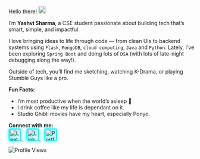 <p>
  Hello there!  <img src="https://github.com/user-attachments/assets/a9cf602f-9d39-4b74-a3a2-4997e940d36c" width="20"/>
</p>

I’m **Yashvi Sharma**, a CSE student passionate about building tech that’s smart, simple, and impactful.

I love bringing ideas to life through code — from clean UIs to backend systems using `Flask`, `MongoDB`, `cloud computing`, `Java` and `Python`. 
Lately, I’ve been exploring `Spring Boot` and doing lots of `DSA` (with lots of late-night debugging along the way!).

Outside of tech, you’ll find me sketching, watching K-Drama, or playing Stumble Guys like a pro.

**Fun Facts:**
- I’m most productive when the world’s asleep 🌙
- I drink coffee like my life is dependant on it.
- Studio Ghibli movies have my heart, especially Ponyo.

<p>
  <strong>Connect with me:</strong><br>
  <a href="https://leetcode.com/spider_gwen" target="_blank" style="margin-right: 10px;">
    <img src="https://icons8.com/icon/qVAmFIlB2tHI/leetcode" alt="LeetCode" width="30" style="border: 2px solid #00f2ff; border-radius: 5px; transition: transform 0.3s; filter: drop-shadow(0 0 5px #00f2ff);">
  </a>
  
  <a href="https://www.linkedin.com/in/yourusername" target="_blank" style="margin-right: 10px;">
    <img src="https://img.icons8.com/color/48/000000/linkedin.png" alt="LinkedIn" width="30" style="border: 2px solid #00f2ff; border-radius: 5px; transition: transform 0.3s; filter: drop-shadow(0 0 5px #00f2ff);">
  </a>
  <a href="https://yourportfolio.com" target="_blank">
    <img src="https://img.icons8.com/color/48/000000/domain.png" alt="Portfolio" width="30" style="border: 2px solid #00f2ff; border-radius: 5px; transition: transform 0.3s; filter: drop-shadow(0 0 5px #00f2ff);">
  </a>
  <style>
    a img:hover {
      transform: scale(1.1);
      filter: drop-shadow(0 0 10px #ff00ff);
    }
  </style>
</p>

<p align="left">
  <img src="https://komarev.com/ghpvc/?username=yashvisharma1204&label=Profile%20views&color=0e75b6&style=flat" alt="Profile Views" />
</p> 
